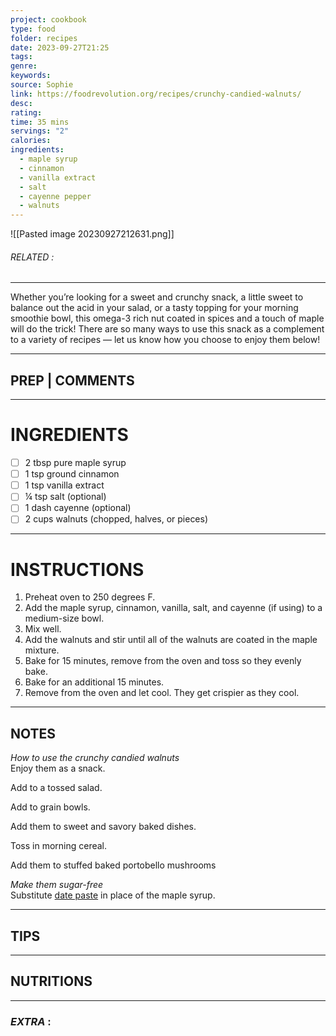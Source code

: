 ```yaml
---
project: cookbook
type: food
folder: recipes
date: 2023-09-27T21:25
tags: 
genre: 
keywords: 
source: Sophie
link: https://foodrevolution.org/recipes/crunchy-candied-walnuts/
desc: 
rating: 
time: 35 mins
servings: "2"
calories: 
ingredients:
  - maple syrup
  - cinnamon
  - vanilla extract
  - salt
  - cayenne pepper
  - walnuts
---
```


![[Pasted image 20230927212631.png]]
###### *RELATED* : 
---
Whether you’re looking for a sweet and crunchy snack, a little sweet to balance out the acid in your salad, or a tasty topping for your morning smoothie bowl, this omega-3 rich nut coated in spices and a touch of maple will do the trick! There are so many ways to use this snack as a complement to a variety of recipes — let us know how you choose to enjoy them below!

---
## PREP | COMMENTS



---
# INGREDIENTS

- [ ] 2 tbsp pure maple syrup
- [ ] 1 tsp ground cinnamon
- [ ] 1 tsp vanilla extract
- [ ] ¼ tsp salt (optional)
- [ ] 1 dash cayenne (optional)
- [ ] 2 cups walnuts (chopped, halves, or pieces)

---
# INSTRUCTIONS

1. Preheat oven to 250 degrees F.
2. Add the maple syrup, cinnamon, vanilla, salt, and cayenne (if using) to a medium-size bowl.
3. Mix well.
4. Add the walnuts and stir until all of the walnuts are coated in the maple mixture.
5. Bake for 15 minutes, remove from the oven and toss so they evenly bake.
6. Bake for an additional 15 minutes.
7. Remove from the oven and let cool. They get crispier as they cool.

---
## NOTES

_How to use the crunchy candied walnuts_  
Enjoy them as a snack.  
  
Add to a tossed salad.  
  
Add to grain bowls.  
  
Add them to sweet and savory baked dishes.  
  
Toss in morning cereal.  
  
Add them to stuffed baked portobello mushrooms

_Make them sugar-free_  
Substitute [date paste](https://foodrevolution.org/recipes/super-simple-homemade-date-paste/) in place of the maple syrup.

---
## TIPS



---
## NUTRITIONS



---
### *EXTRA* :



